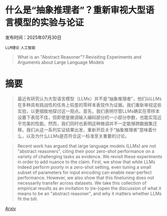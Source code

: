 # 什么是“抽象推理者”？重新审视大型语言模型的实验与论证

发布时间：2025年07月30日

`LLM理论` `人工智能`

> What is an "Abstract Reasoner"? Revisiting Experiments and Arguments about Large Language Models

# 摘要

> 最近有研究认为大型语言模型（LLMs）并不是“抽象推理者”，他们以LLMs在多种具有挑战性的任务上较差的零样本表现作为证据。我们重新审视这些实验，以更细致地探讨这一观点。首先，我们表明尽管LLMs确实在零样本设置下表现不佳，但即使是微调输入编码部分的一小部分参数，也能实现近乎完美的性能。然而，我们同时也表明这种微调并不一定能够跨数据集迁移。我们从这一系列实证结果出发，重新开启关于“抽象推理者”意味着什么，以及为什么LLMs是否符合这一标准至关重要的讨论。

> Recent work has argued that large language models (LLMs) are not "abstract reasoners", citing their poor zero-shot performance on a variety of challenging tasks as evidence. We revisit these experiments in order to add nuance to the claim. First, we show that while LLMs indeed perform poorly in a zero-shot setting, even tuning a small subset of parameters for input encoding can enable near-perfect performance. However, we also show that this finetuning does not necessarily transfer across datasets. We take this collection of empirical results as an invitation to (re-)open the discussion of what it means to be an "abstract reasoner", and why it matters whether LLMs fit the bill.

[Arxiv](https://arxiv.org/abs/2507.22457)